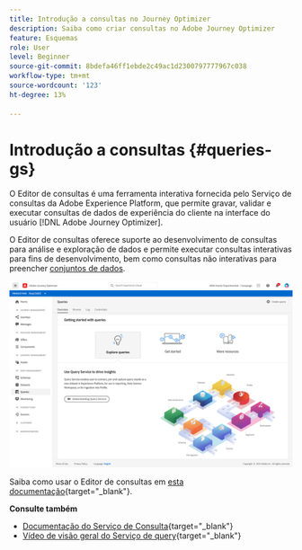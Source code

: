 ```yaml
---
title: Introdução a consultas no Journey Optimizer
description: Saiba como criar consultas no Adobe Journey Optimizer
feature: Esquemas
role: User
level: Beginner
source-git-commit: 8bdefa46ff1ebde2c49ac1d2300797777967c038
workflow-type: tm+mt
source-wordcount: '123'
ht-degree: 13%

---
```


# Introdução a consultas {#queries-gs}

O Editor de consultas é uma ferramenta interativa fornecida pelo Serviço de consultas da Adobe Experience Platform, que permite gravar, validar e executar consultas de dados de experiência do cliente na interface do usuário [!DNL Adobe Journey Optimizer].

O Editor de consultas oferece suporte ao desenvolvimento de consultas para análise e exploração de dados e permite executar consultas interativas para fins de desenvolvimento, bem como consultas não interativas para preencher [conjuntos de dados](get-started-datasets.md).


![](assets/queries-home.png)

Saiba como usar o Editor de consultas em [esta documentação](https://experienceleague.adobe.com/docs/experience-platform/query/ui/user-guide.html){target=&quot;_blank&quot;}.

**Consulte também**

* [Documentação do Serviço de Consulta](https://experienceleague.adobe.com/docs/experience-platform/query/home.html?lang=pt-BR){target=&quot;_blank&quot;}
* [Vídeo de visão geral do Serviço de query](https://experienceleague.adobe.com/docs/platform-learn/tutorials/queries/understanding-query-service.html?lang=pt-BR){target=&quot;_blank&quot;}
